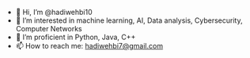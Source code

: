 - 👋 Hi, I’m @hadiwehbi10
- 👀 I’m interested in machine learning, AI, Data analysis, Cybersecurity, Computer Networks
- 🌱 I’m proficient in Python, Java, C++ 
- 📫 How to reach me: hadiwehbi7@gmail.com 

<!---
hadiwehbi10/hadiwehbi10 is a ✨ special ✨ repository because its `README.md` (this file) appears on your GitHub profile.
You can click the Preview link to take a look at your changes.
--->

